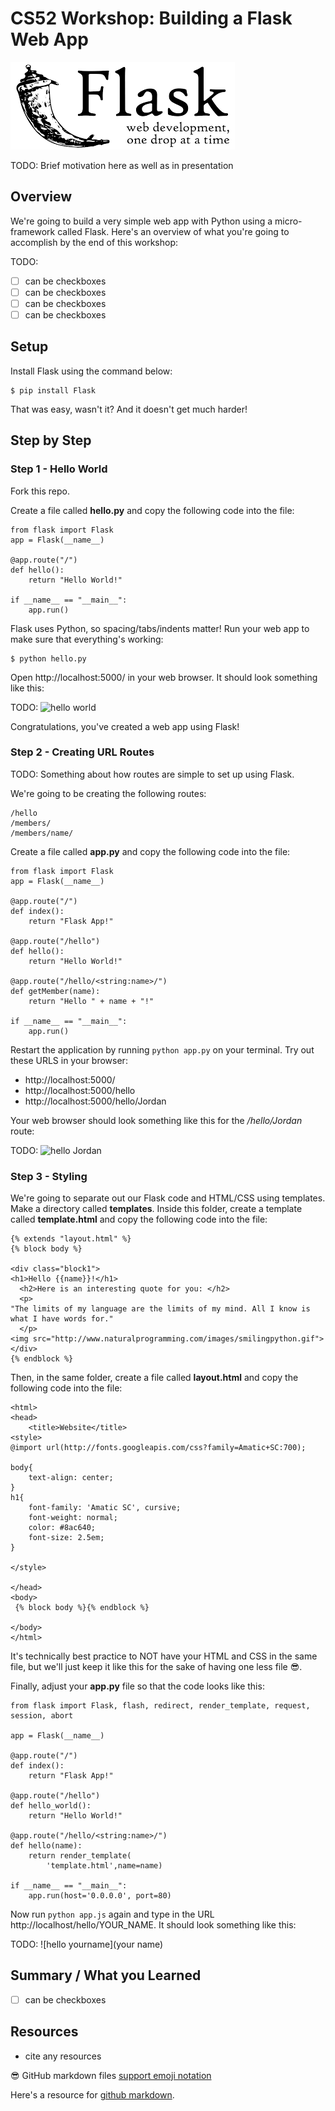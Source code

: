 # CS52 Workshop:  Building a Flask Web App

![](img/flask.png)

TODO:
Brief motivation here as well as in presentation

## Overview

We're going to build a very simple web app with Python using a micro-framework called Flask. Here's an overview of what you're going to accomplish by the end of this workshop:

TODO:

* [ ] can be checkboxes
* [ ] can be checkboxes
* [ ] can be checkboxes
* [ ] can be checkboxes

## Setup

Install Flask using the command below:

```
$ pip install Flask
```

That was easy, wasn't it? And it doesn't get much harder!

## Step by Step

### Step 1 - Hello World

Fork this repo.

Create a file called **hello.py** and copy the following code into the file:

```
from flask import Flask
app = Flask(__name__)

@app.route("/")
def hello():
    return "Hello World!"

if __name__ == "__main__":
    app.run()
```

Flask uses Python, so spacing/tabs/indents matter! Run your web app to make sure that everything's working:

```
$ python hello.py
```

Open http://localhost:5000/ in your web browser. It should look something like this:

TODO:
![hello world](url)

Congratulations, you've created a web app using Flask!

### Step 2 - Creating URL Routes

TODO:
Something about how routes are simple to set up using Flask.

We're going to be creating the following routes:

```
/hello
/members/
/members/name/
```
Create a file called **app.py** and copy the following code into the file:

```
from flask import Flask
app = Flask(__name__)

@app.route("/")
def index():
    return "Flask App!"

@app.route("/hello")
def hello():
    return "Hello World!"

@app.route("/hello/<string:name>/")
def getMember(name):
    return "Hello " + name + "!"

if __name__ == "__main__":
    app.run()
```

Restart the application by running `python app.py` on your terminal. Try out these URLS in your browser:

* http://localhost:5000/
* http://localhost:5000/hello
* http://localhost:5000/hello/Jordan

Your web browser should look something like this for the */hello/Jordan* route:

TODO:
![hello Jordan](Jordan)

### Step 3 - Styling

We're going to separate out our Flask code and HTML/CSS using templates. Make a directory called **templates**. Inside this folder, create a template called **template.html** and copy the following code into the file:

```
{% extends "layout.html" %}
{% block body %}

<div class="block1">
<h1>Hello {{name}}!</h1>
  <h2>Here is an interesting quote for you: </h2>
  <p>
"The limits of my language are the limits of my mind. All I know is what I have words for."
  </p>
<img src="http://www.naturalprogramming.com/images/smilingpython.gif">
</div>
{% endblock %}
```

Then, in the same folder, create a file called **layout.html** and copy the following code into the file:

```
<html>
<head>
    <title>Website</title>
<style>
@import url(http://fonts.googleapis.com/css?family=Amatic+SC:700);

body{
    text-align: center;    
}
h1{
    font-family: 'Amatic SC', cursive;
    font-weight: normal;
    color: #8ac640;
    font-size: 2.5em;
}

</style>

</head>
<body>
 {% block body %}{% endblock %}

</body>
</html>
```

It's technically best practice to NOT have your HTML and CSS in the same file, but we'll just keep it like this for the sake of having one less file :sunglasses:.

Finally, adjust your **app.py** file so that the code looks like this:

```
from flask import Flask, flash, redirect, render_template, request, session, abort

app = Flask(__name__)

@app.route("/")
def index():
    return "Flask App!"

@app.route("/hello")
def hello_world():
    return "Hello World!"

@app.route("/hello/<string:name>/")
def hello(name):
    return render_template(
        'template.html',name=name)

if __name__ == "__main__":
    app.run(host='0.0.0.0', port=80)
```

Now run `python app.js` again and type in the URL http://localhost/hello/YOUR_NAME. It should look something like this:

TODO:
![hello yourname](your name)



## Summary / What you Learned

* [ ] can be checkboxes

## Resources

* cite any resources


:sunglasses: GitHub markdown files [support emoji notation](http://www.emoji-cheat-sheet.com/)

Here's a resource for [github markdown](https://guides.github.com/features/mastering-markdown/).
